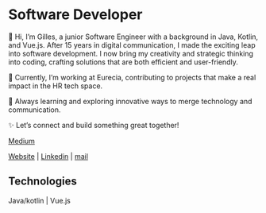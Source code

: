 # Software Developer

👋 Hi, I’m Gilles, a junior Software Engineer with a background in Java, Kotlin, and Vue.js. After 15 years in digital communication, I made the exciting leap into software development. I now bring my creativity and strategic thinking into coding, crafting solutions that are both efficient and user-friendly.

💼 Currently, I’m working at Eurecia, contributing to projects that make a real impact in the HR tech space.

🌱 Always learning and exploring innovative ways to merge technology and communication.

✨ Let’s connect and build something great together!

[Medium](https://medium.com/@helleugilles)

[Website](https://gilleshelleu.com/) | [Linkedin](https://www.linkedin.com/in/gilleshelleu/) | [mail](https://gilleshelleu.com/contact/)

## Technologies

Java/kotlin | Vue.js
